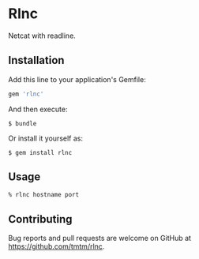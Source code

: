 # Rlnc

Netcat with readline.

## Installation

Add this line to your application's Gemfile:

```ruby
gem 'rlnc'
```

And then execute:

    $ bundle

Or install it yourself as:

    $ gem install rlnc

## Usage

```
% rlnc hostname port
```

## Contributing

Bug reports and pull requests are welcome on GitHub at https://github.com/tmtm/rlnc.

